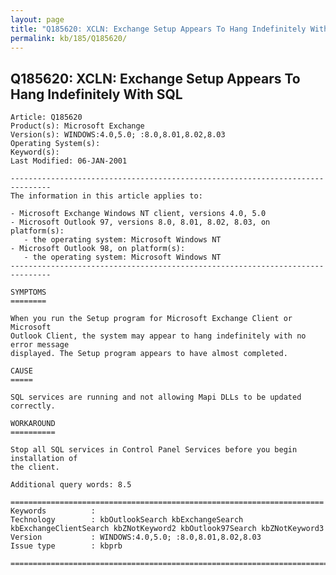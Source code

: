 ```yaml
---
layout: page
title: "Q185620: XCLN: Exchange Setup Appears To Hang Indefinitely With SQL"
permalink: kb/185/Q185620/
---
```


## Q185620: XCLN: Exchange Setup Appears To Hang Indefinitely With SQL

	Article: Q185620
	Product(s): Microsoft Exchange
	Version(s): WINDOWS:4.0,5.0; :8.0,8.01,8.02,8.03
	Operating System(s): 
	Keyword(s): 
	Last Modified: 06-JAN-2001
	
	-------------------------------------------------------------------------------
	The information in this article applies to:
	
	- Microsoft Exchange Windows NT client, versions 4.0, 5.0 
	- Microsoft Outlook 97, versions 8.0, 8.01, 8.02, 8.03, on platform(s):
	   - the operating system: Microsoft Windows NT 
	- Microsoft Outlook 98, on platform(s):
	   - the operating system: Microsoft Windows NT 
	-------------------------------------------------------------------------------
	
	SYMPTOMS
	========
	
	When you run the Setup program for Microsoft Exchange Client or Microsoft
	Outlook Client, the system may appear to hang indefinitely with no error message
	displayed. The Setup program appears to have almost completed.
	
	CAUSE
	=====
	
	SQL services are running and not allowing Mapi DLLs to be updated correctly.
	
	WORKAROUND
	==========
	
	Stop all SQL services in Control Panel Services before you begin installation of
	the client.
	
	Additional query words: 8.5
	
	======================================================================
	Keywords          :  
	Technology        : kbOutlookSearch kbExchangeSearch kbExchangeClientSearch kbZNotKeyword2 kbOutlook97Search kbZNotKeyword3
	Version           : WINDOWS:4.0,5.0; :8.0,8.01,8.02,8.03
	Issue type        : kbprb
	
	=============================================================================
	
